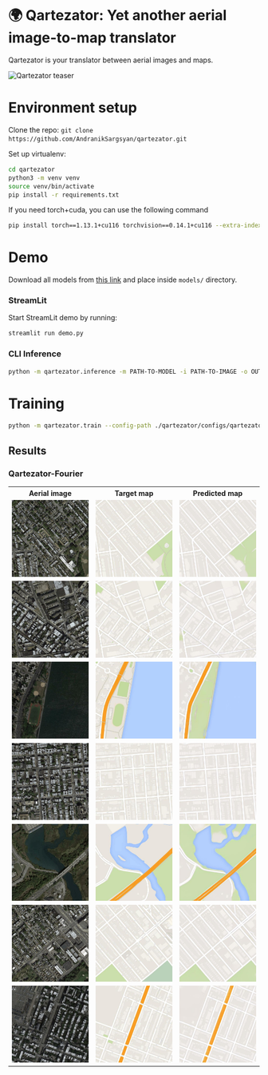 # 🌍 Qartezator: Yet another aerial image-to-map translator

Qartezator is your translator between aerial images and maps.

![Qartezator teaser](https://github.com/AndranikSargsyan/qartezator/blob/master/assets/teaser.gif)

# Environment setup

Clone the repo: `git clone https://github.com/AndranikSargsyan/qartezator.git`

Set up virtualenv:
```bash
cd qartezator
python3 -m venv venv
source venv/bin/activate
pip install -r requirements.txt 
```

If you need torch+cuda, you can use the following command
```bash
pip install torch==1.13.1+cu116 torchvision==0.14.1+cu116 --extra-index-url https://download.pytorch.org/whl/cu116
```

# Demo
Download all models from [this link](https://drive.google.com/drive/folders/1dFtVLJXO7fuq9lYFIXMMquFS5cO1t4i4?usp=sharing) and place inside `models/` directory.

### StreamLit

Start StreamLit demo by running:
```bash
streamlit run demo.py
```

### CLI Inference
```bash
python -m qartezator.inference -m PATH-TO-MODEL -i PATH-TO-IMAGE -o OUTPUT-PATH
```

# Training   
```bash
python -m qartezator.train --config-path ./qartezator/configs/qartezator-fourier.yaml
```

## Results

### Qartezator-Fourier
<table class="center">
    <tr>
      <th width=25% align="center">Aerial image</th>
      <th width=25% align="center">Target map</th>
      <th width=25% align="center">Predicted map</th>
    </tr>
    <tr>
      <td><img src="assets/results/source/14.jpg" raw=true></td>
      <td><img src="assets/results/targets/14.jpg" raw=true></td>
      <td><img src="assets/results/predictions/14.jpg" raw=true></td>              
    </tr>
    <tr>
      <td><img src="assets/results/source/112.jpg" raw=true></td>
      <td><img src="assets/results/targets/112.jpg" raw=true></td>
      <td><img src="assets/results/predictions/112.jpg" raw=true></td>              
    </tr>
     <tr>
      <td><img src="assets/results/source/143.jpg" raw=true></td>
      <td><img src="assets/results/targets/143.jpg" raw=true></td>
      <td><img src="assets/results/predictions/143.jpg" raw=true></td>              
    </tr>
    <tr>
      <td><img src="assets/results/source/200.jpg" raw=true></td>
      <td><img src="assets/results/targets/200.jpg" raw=true></td>
      <td><img src="assets/results/predictions/200.jpg" raw=true></td>              
    </tr>
    <tr>
      <td><img src="assets/results/source/204.jpg" raw=true></td>
      <td><img src="assets/results/targets/204.jpg" raw=true></td>
      <td><img src="assets/results/predictions/204.jpg" raw=true></td>              
    </tr>
    <tr>
      <td><img src="assets/results/source/207.jpg" raw=true></td>
      <td><img src="assets/results/targets/207.jpg" raw=true></td>
      <td><img src="assets/results/predictions/207.jpg" raw=true></td>              
    </tr>
    <tr>
      <td><img src="assets/results/source/234.jpg" raw=true></td>
      <td><img src="assets/results/targets/234.jpg" raw=true></td>
      <td><img src="assets/results/predictions/234.jpg" raw=true></td>              
    </tr>
</table>